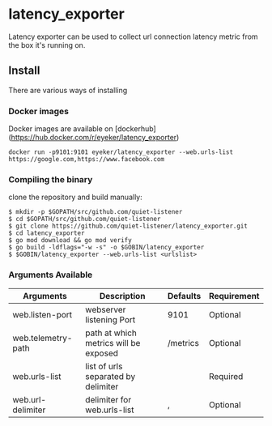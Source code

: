 # latency_exporter
Latency exporter can be used to collect url connection latency metric from the box it's running on.


## Install
There are various ways of installing

### Docker images
Docker images are available on [dockerhub] (https://hub.docker.com/r/eyeker/latency_exporter)
```
docker run -p9101:9101 eyeker/latency_exporter --web.urls-list https://google.com,https://www.facebook.com
```


### Compiling the binary
clone the repository and build manually:
```
$ mkdir -p $GOPATH/src/github.com/quiet-listener
$ cd $GOPATH/src/github.com/quiet-listener
$ git clone https://github.com/quiet-listener/latency_exporter.git
$ cd latency_exporter
$ go mod download && go mod verify
$ go build -ldflags="-w -s" -o $GOBIN/latency_exporter
$ $GOBIN/latency_exporter --web.urls-list <urlslist>
```

### Arguments Available

| Arguments  | Description | Defaults | Requirement |
| ------------- | ------------- | ------------- | ------------- |
| web.listen-port | webserver listening Port | 9101 | Optional |
| web.telemetry-path | path at which metrics will be exposed | /metrics | Optional |
| web.urls-list | list of urls separated by delimiter | | Required |
| web.url-delimiter | delimiter for web.urls-list | , | Optional |